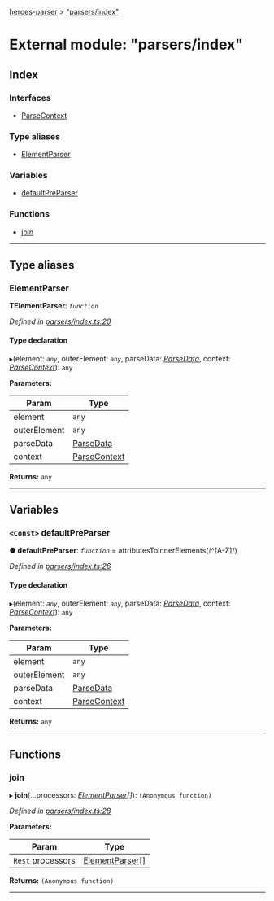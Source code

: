[heroes-parser](../README.md) > ["parsers/index"](../modules/_parsers_index_.md)

# External module: "parsers/index"

## Index

### Interfaces

* [ParseContext](../interfaces/_parsers_index_.parsecontext.md)

### Type aliases

* [ElementParser](_parsers_index_.md#elementparser)

### Variables

* [defaultPreParser](_parsers_index_.md#defaultpreparser)

### Functions

* [join](_parsers_index_.md#join)

---

## Type aliases

<a id="elementparser"></a>

###  ElementParser

**ΤElementParser**: *`function`*

*Defined in [parsers/index.ts:20](https://github.com/joeistas/heroes-parser/blob/ad5aa01/src/parsers/index.ts#L20)*

#### Type declaration
▸(element: *`any`*, outerElement: *`any`*, parseData: *[ParseData](../interfaces/_parse_data_.parsedata.md)*, context: *[ParseContext](../interfaces/_parsers_index_.parsecontext.md)*): `any`

**Parameters:**

| Param | Type |
| ------ | ------ |
| element | `any` |
| outerElement | `any` |
| parseData | [ParseData](../interfaces/_parse_data_.parsedata.md) |
| context | [ParseContext](../interfaces/_parsers_index_.parsecontext.md) |

**Returns:** `any`

___

## Variables

<a id="defaultpreparser"></a>

### `<Const>` defaultPreParser

**● defaultPreParser**: *`function`* =  attributesToInnerElements(/^[A-Z]/)

*Defined in [parsers/index.ts:26](https://github.com/joeistas/heroes-parser/blob/ad5aa01/src/parsers/index.ts#L26)*

#### Type declaration
▸(element: *`any`*, outerElement: *`any`*, parseData: *[ParseData](../interfaces/_parse_data_.parsedata.md)*, context: *[ParseContext](../interfaces/_parsers_index_.parsecontext.md)*): `any`

**Parameters:**

| Param | Type |
| ------ | ------ |
| element | `any` |
| outerElement | `any` |
| parseData | [ParseData](../interfaces/_parse_data_.parsedata.md) |
| context | [ParseContext](../interfaces/_parsers_index_.parsecontext.md) |

**Returns:** `any`

___

## Functions

<a id="join"></a>

###  join

▸ **join**(...processors: *[ElementParser](_parsers_index_.md#elementparser)[]*): `(Anonymous function)`

*Defined in [parsers/index.ts:28](https://github.com/joeistas/heroes-parser/blob/ad5aa01/src/parsers/index.ts#L28)*

**Parameters:**

| Param | Type |
| ------ | ------ |
| `Rest` processors | [ElementParser](_parsers_index_.md#elementparser)[] |

**Returns:** `(Anonymous function)`

___

